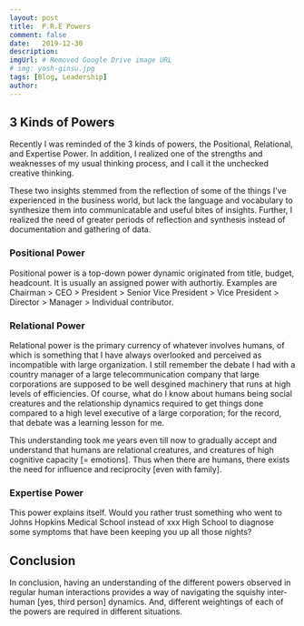 ```yaml
---
layout: post
title:  P.R.E Powers
comment: false
date:   2019-12-30
description: 
imgUrl: # Removed Google Drive image URL
# img: yosh-ginsu.jpg
tags: [Blog, Leadership]
author:
---
```


## 3 Kinds of Powers 
Recently I was reminded of the 3 kinds of powers, the Positional, Relational, and Expertise Power.
In addition, I realized one of the strengths and weaknesses of my usual thinking process, and I call it the unchecked creative thinking.

These two insights stemmed from the reflection of some of the things I've experienced in the business world, but lack the language and vocabulary to synthesize them into communicatable and useful bites of insights. Further, I realized the need of greater periods of reflection and synthesis instead of documentation and gathering of data.

### Positional Power
Positional power is a top-down power dynamic originated from title, budget, headcount. It is usually an assigned power with authortiy. Examples are Chairman > CEO > President > Senior Vice President > Vice President > Director > Manager > Individual contributor.

### Relational Power
Relational power is the primary currency of whatever involves humans, of which is something that I have always overlooked and perceived as incompatible with large organization. I still remember the debate I had with a country manager of a large telecommunication company that large corporations are supposed to be well desgined machinery that runs at high levels of efficiencies. Of course, what do I know about humans being social creatures and the relationship dynamics required to get things done compared to a high level executive of a large corporation; for the record, that debate was a learning lesson for me.

This understanding took me years even till now to gradually accept and understand that humans are relational creatures, and creatures of high cognitive capacity [= emotions]. Thus when there are humans, there exists the need for influence and reciprocity [even with family].

### Expertise Power
This power explains itself. Would you rather trust something who went to Johns Hopkins Medical School instead of xxx High School to diagnose some symptoms that have been keeping you up all those nights?

## Conclusion
In conclusion, having an understanding of the different powers observed in regular human interactions provides a way of navigating the squishy inter-human [yes, third person] dynamics. And, different weightings of each of the powers are required in different situations.